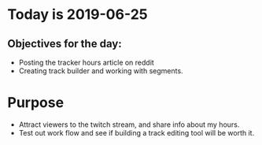 # Today is 2019-06-25

## Objectives for the day:

- Posting the tracker hours article on reddit
- Creating track builder and working with segments.

# Purpose

- Attract viewers to the twitch stream, and share info about my hours.
- Test out work flow and see if building a track editing tool will be worth it.
